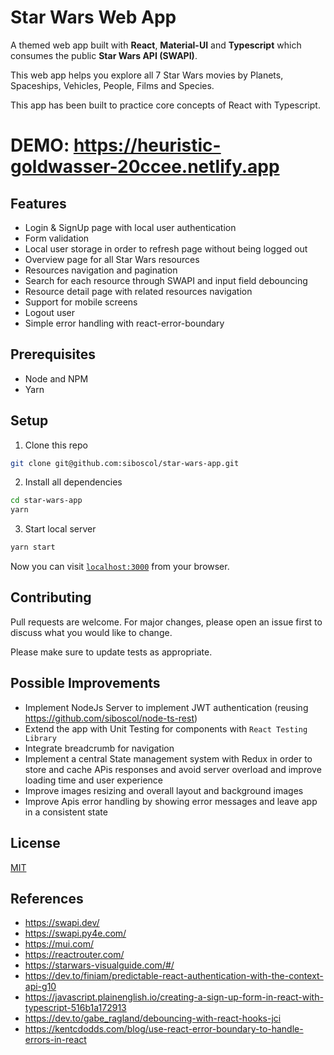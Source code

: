 # Star Wars Web App

A themed web app built with **React**, **Material-UI** and **Typescript** which consumes the public **Star Wars API (SWAPI)**.

This web app helps you explore all 7 Star Wars movies by Planets, Spaceships, Vehicles, People, Films and Species.

This app has been built to practice core concepts of React with Typescript.

# DEMO: https://heuristic-goldwasser-20ccee.netlify.app

## Features

- Login & SignUp page with local user authentication
- Form validation
- Local user storage in order to refresh page without being logged out
- Overview page for all Star Wars resources
- Resources navigation and pagination
- Search for each resource through SWAPI and input field debouncing
- Resource detail page with related resources navigation
- Support for mobile screens
- Logout user
- Simple error handling with react-error-boundary

## Prerequisites

- Node and NPM
- Yarn

## Setup


1. Clone this repo

```bash
git clone git@github.com:siboscol/star-wars-app.git
```

2. Install all dependencies

```bash
cd star-wars-app
yarn
```

3. Start local server

```bash
yarn start
```

Now you can visit [`localhost:3000`](http://localhost:3000) from your browser.

## Contributing
Pull requests are welcome. For major changes, please open an issue first to discuss what you would like to change.

Please make sure to update tests as appropriate.

## Possible Improvements

- Implement NodeJs Server to implement JWT authentication (reusing https://github.com/siboscol/node-ts-rest)
- Extend the app with Unit Testing for components with `React Testing Library`
- Integrate breadcrumb for navigation
- Implement a central State management system with Redux in order to store and cache APis responses and avoid server overload and improve loading time and user experience
- Improve images resizing and overall layout and background images
- Improve Apis error handling by showing error messages and leave app in a consistent state

## License
[MIT](https://choosealicense.com/licenses/mit/)

## References

- https://swapi.dev/
- https://swapi.py4e.com/
- https://mui.com/
- https://reactrouter.com/
- https://starwars-visualguide.com/#/
- https://dev.to/finiam/predictable-react-authentication-with-the-context-api-g10
- https://javascript.plainenglish.io/creating-a-sign-up-form-in-react-with-typescript-516b1a172913
- https://dev.to/gabe_ragland/debouncing-with-react-hooks-jci
- https://kentcdodds.com/blog/use-react-error-boundary-to-handle-errors-in-react
